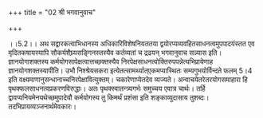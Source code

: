 +++
title = "02 श्री भगवानुवाच"

+++
  
  
।।5.2।। अथ सद्वारकत्वाभिधानस्य अधिकारिविशेषनियततया
द्वयोरप्यव्यवहितसाधनत्वमुपपादयंस्तत एव मृदितकषायस्यापि
सौकर्यशैघ्र्यसङ्गिनस्तस्यैव कर्तव्यतां च द्रढयन् भगवानुवाच सन्न्यास इति।
ज्ञानयोगाशक्तस्य कर्मयोगसापेक्षत्वात्तच्छक्तस्यैव
निरपेक्षसाधनत्वोक्तिरुपपन्नेत्यभिप्रायेणाह ज्ञानयोगशक्तस्यापीति। उभौ
निश्श्रेयसकरा इत्येतत्सामर्थ्यात्एकमप्यास्थितः सम्यगुभयोर्विन्दते फलम्
5।4 इति वक्ष्यमाणानुसन्धानाच्चनिरपेक्षावित्युक्तम्। चकारेणाप्येतदेव
व्यज्यते। अन्वाचयेतरेतरयोगसमाहारा हि पृथक्फलसाधनत्वप्रकरणविरुद्धाः। अतः
पृथक्स्वातन्त्र्यगर्भः समुच्चय एवात्र चार्थः। तर्हि
द्वावप्यनियमेनयथेच्छमुपादेयौ कर्मयोगस्य तु किमर्थं प्रशंसा इति
शङ्काव्युदासाय तुशब्दः। तदभिप्रायव्यञ्जनार्थमेवकारः।  
  

